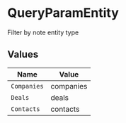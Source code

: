 # QueryParamEntity

Filter by note entity type


## Values

| Name        | Value       |
| ----------- | ----------- |
| `Companies` | companies   |
| `Deals`     | deals       |
| `Contacts`  | contacts    |